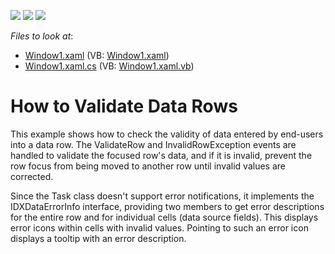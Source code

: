 <!-- default badges list -->
![](https://img.shields.io/endpoint?url=https://codecentral.devexpress.com/api/v1/VersionRange/128653826/11.1.4%2B)
[![](https://img.shields.io/badge/Open_in_DevExpress_Support_Center-FF7200?style=flat-square&logo=DevExpress&logoColor=white)](https://supportcenter.devexpress.com/ticket/details/E1593)
[![](https://img.shields.io/badge/📖_How_to_use_DevExpress_Examples-e9f6fc?style=flat-square)](https://docs.devexpress.com/GeneralInformation/403183)
<!-- default badges end -->
<!-- default file list -->
*Files to look at*:

* [Window1.xaml](./CS/DXGrid_ValidateRow/Window1.xaml) (VB: [Window1.xaml](./VB/DXGrid_ValidateRow/Window1.xaml))
* [Window1.xaml.cs](./CS/DXGrid_ValidateRow/Window1.xaml.cs) (VB: [Window1.xaml.vb](./VB/DXGrid_ValidateRow/Window1.xaml.vb))
<!-- default file list end -->
# How to Validate Data Rows


<p>This example shows how to check the validity of data entered by end-users into a data row. The ValidateRow and InvalidRowException events are handled to validate the focused row's data, and if it is invalid, prevent the row focus from being moved to another row until invalid values are corrected.</p><p>Since the Task class doesn't support error notifications, it implements the IDXDataErrorInfo interface, providing two members to get error descriptions for the entire row and for individual cells (data source fields). This displays error icons within cells with invalid values. Pointing to such an error icon displays a tooltip with an error description.</p>

<br/>


